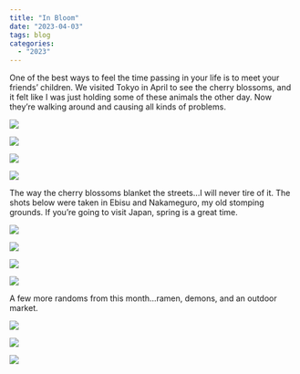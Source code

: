 ```yaml
---
title: "In Bloom"
date: "2023-04-03"
tags: blog
categories: 
  - "2023"
---
```


One of the best ways to feel the time passing in your life is to meet your friends’ children. We visited Tokyo in April to see the cherry blossoms, and it felt like I was just holding some of these animals the other day. Now they’re walking around and causing all kinds of problems.

![](images/DSCF3380.jpg)

![](images/DSCF3260.jpg)

![](images/DSCF3482.jpg)

![](images/DSCF3500.jpg)

The way the cherry blossoms blanket the streets…I will never tire of it. The shots below were taken in Ebisu and Nakameguro, my old stomping grounds. If you’re going to visit Japan, spring is a great time.

![](images/DSCF3432.jpg)

![](images/DSCF3440.jpg)

![](images/DSCF3445.jpg)

![](images/DSCF3627.jpg)

A few more randoms from this month…ramen, demons, and an outdoor market.

![](images/DSCF3418.jpg)

![](images/DSCF3542.jpg)

![](images/DSCF3564.jpg)
